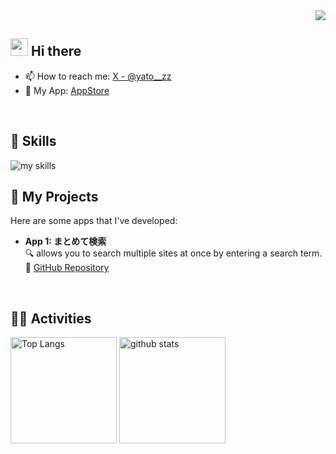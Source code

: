 <!-- 1. GitHub usernameを変更 -->
<div align="right">
  <img src="https://komarev.com/ghpvc/?username=yato-developer" />
</div>


<!-- 2. プロフィールや連絡先を変更 -->
## <img src="https://media.giphy.com/media/hvRJCLFzcasrR4ia7z/giphy.gif" width="28"> Hi there

- 📫 How to reach me: [X - @yato__zz](https://x.com/yato__zz)
- 🚀 My App: [AppStore](https://apps.apple.com/us/developer/ayato-nakazawa/id1728561381)
<br>


<!-- 3. 好きな技術スタックに変更 -->
<!-- ライトモート：theme=light, ダークモート：theme=dark -->
<!-- アイコンの選択肢一覧：https://arc.net/l/quote/zizyykfh -->
## 🌱 Skills
<img alt="my skills" src="https://skillicons.dev/icons?theme=dark&perline=7&i=flutter,dart,firebase,python,c,java" />
<br>

<!-- 自作アプリのセクションを追加 -->
## 🚀 My Projects
Here are some apps that I've developed:

- **App 1: まとめて検索**  
  🔍 allows you to search multiple sites at once by entering a search term.  
  🔗 [GitHub Repository](https://github.com/yato-developer/matomete_kensaku)

<br>


<!-- 4. GitHub usernameを変更, 2箇所 -->
<!-- ライトモート：theme=light, ダークモート：theme=vue-dark  -->
## 🏃‍♀️ Activities
<div align="left"> 
  <img alt="Top Langs" height="170px" src="https://github-readme-stats.vercel.app/api?username=yato-developer&theme=vue-dark&layout=compact" />
  <img alt="github stats" height="170px" src="https://github-readme-stats.vercel.app/api/top-langs/?username=yato-developer&theme=vue-dark&layout=compact" />
</div>


<!--
This repository is a ✨ _special_ ✨ repository because its `README.md` (this file) appears on your GitHub profile.

Here are some ideas to get you started:

- 🔭 I’m currently working on ...
- 🌱 I’m currently learning ...
- 👯 I’m looking to collaborate on ...
- 🤔 I’m looking for help with ...
- 💬 Ask me about ...
- 📫 How to reach me: ...
- 😄 Pronouns: ...
- ⚡ Fun fact: ...
-->

